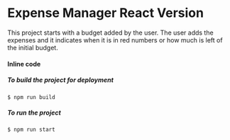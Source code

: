 # Expense Manager React Version
This project starts with a budget added by the user. The user adds the expenses and it indicates when it is in red numbers or  how much is left of the initial budget.

#### Inline code

##### To build the project for deployment 

`$ npm run build`

##### To run the project

`$ npm run start`